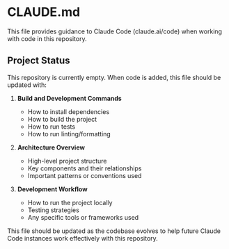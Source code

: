 # CLAUDE.md

This file provides guidance to Claude Code (claude.ai/code) when working with code in this repository.

## Project Status

This repository is currently empty. When code is added, this file should be updated with:

1. **Build and Development Commands**
   - How to install dependencies
   - How to build the project
   - How to run tests
   - How to run linting/formatting

2. **Architecture Overview**
   - High-level project structure
   - Key components and their relationships
   - Important patterns or conventions used

3. **Development Workflow**
   - How to run the project locally
   - Testing strategies
   - Any specific tools or frameworks used

This file should be updated as the codebase evolves to help future Claude Code instances work effectively with this repository.
